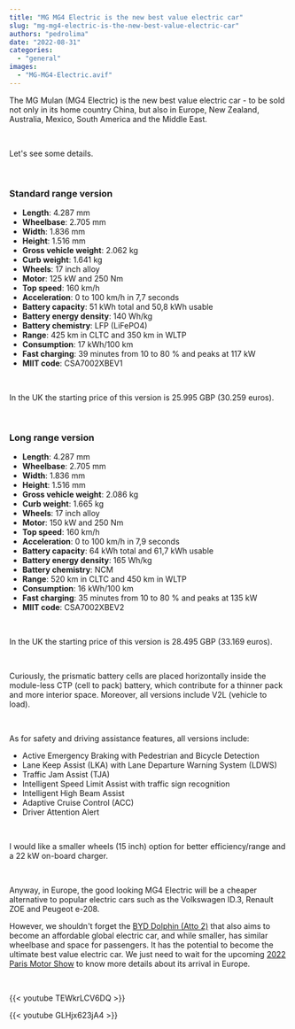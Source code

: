 ```yaml
---
title: "MG MG4 Electric is the new best value electric car"
slug: "mg-mg4-electric-is-the-new-best-value-electric-car"
authors: "pedrolima"
date: "2022-08-31"
categories: 
  - "general"
images: 
  - "MG-MG4-Electric.avif"
---
```


The MG Mulan (MG4 Electric) is the new best value electric car - to be sold not only in its home country China, but also in Europe, New Zealand, Australia, Mexico, South America and the Middle East.

 

Let's see some details.

 

### Standard range version

- **Length**: 4.287 mm
- **Wheelbase**: 2.705 mm
- **Width**: 1.836 mm
- **Height**: 1.516 mm
- **Gross vehicle weight**: 2.062 kg
- **Curb weight**: 1.641 kg
- **Wheels**: 17 inch alloy
- **Motor**: 125 kW and 250 Nm
- **Top speed**: 160 km/h
- **Acceleration**: 0 to 100 km/h in 7,7 seconds
- **Battery capacity**: 51 kWh total and 50,8 kWh usable
- **Battery energy density**: 140 Wh/kg
- **Battery chemistry**: LFP (LiFePO4)
- **Range**: 425 km in CLTC and 350 km in WLTP
- **Consumption**: 17 kWh/100 km
- **Fast charging**: 39 minutes from 10 to 80 % and peaks at 117 kW
- **MIIT code**: CSA7002XBEV1

 

In the UK the starting price of this version is 25.995 GBP (30.259 euros).

 

### Long range version

- **Length**: 4.287 mm
- **Wheelbase**: 2.705 mm
- **Width**: 1.836 mm
- **Height**: 1.516 mm
- **Gross vehicle weight**: 2.086 kg
- **Curb weight**: 1.665 kg
- **Wheels**: 17 inch alloy
- **Motor**: 150 kW and 250 Nm
- **Top speed**: 160 km/h
- **Acceleration**: 0 to 100 km/h in 7,9 seconds
- **Battery capacity**: 64 kWh total and 61,7 kWh usable
- **Battery energy density**: 165 Wh/kg
- **Battery chemistry**: NCM
- **Range**: 520 km in CLTC and 450 km in WLTP
- **Consumption**: 16 kWh/100 km
- **Fast charging**: 35 minutes from 10 to 80 % and peaks at 135 kW
- **MIIT code**: CSA7002XBEV2

 

In the UK the starting price of this version is 28.495 GBP (33.169 euros).

 

Curiously, the prismatic battery cells are placed horizontally inside the module-less CTP (cell to pack) battery, which contribute for a thinner pack and more interior space. Moreover, all versions include V2L (vehicle to load).

 

As for safety and driving assistance features, all versions include:

- Active Emergency Braking with Pedestrian and Bicycle Detection
- Lane Keep Assist (LKA) with Lane Departure Warning System (LDWS)
- Traffic Jam Assist (TJA)
- Intelligent Speed Limit Assist with traffic sign recognition
- Intelligent High Beam Assist
- Adaptive Cruise Control (ACC)
- Driver Attention Alert

 

I would like a smaller wheels (15 inch) option for better efficiency/range and a 22 kW on-board charger.

 

Anyway, in Europe, the good looking MG4 Electric will be a cheaper alternative to popular electric cars such as the Volkswagen ID.3, Renault ZOE and Peugeot e-208.

However, we shouldn't forget the [BYD Dolphin (Atto 2)](/2021/08/13/byd-dolphin-is-now-available-to-pre-order/) that also aims to become an affordable global electric car, and while smaller, has similar wheelbase and space for passengers. It has the potential to become the ultimate best value electric car. We just need to wait for the upcoming [2022 Paris Motor Show](/2022/07/28/byd-will-be-present-at-the-2022-paris-motor-show/) to know more details about its arrival in Europe.

 

{{< youtube TEWkrLCV6DQ >}}

{{< youtube GLHjx623jA4 >}}
